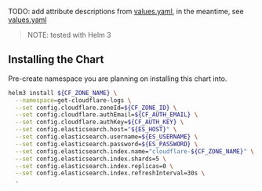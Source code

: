 TODO: add attribute descriptions from [values.yaml](./values.yaml),
in the meantime, see [values.yaml](./values.yaml)

> NOTE: tested with Helm 3

## Installing the Chart

Pre-create namespace you are planning on installing this chart into.

```sh
helm3 install ${CF_ZONE_NAME} \
  --namespace=get-cloudflare-logs \
  --set config.cloudflare.zoneId=${CF_ZONE_ID} \
  --set config.cloudflare.authEmail=${CF_AUTH_EMAIL} \
  --set config.cloudflare.authKey=${CF_AUTH_KEY} \
  --set config.elasticsearch.host="${ES_HOST}" \
  --set config.elasticsearch.username=${ES_USERNAME} \
  --set config.elasticsearch.password=${ES_PASSWORD} \
  --set config.elasticsearch.index.name="cloudflare-${CF_ZONE_NAME}" \
  --set config.elasticsearch.index.shards=5 \
  --set config.elasticsearch.index.replicas=0 \
  --set config.elasticsearch.index.refreshInterval=30s \
  .
```
